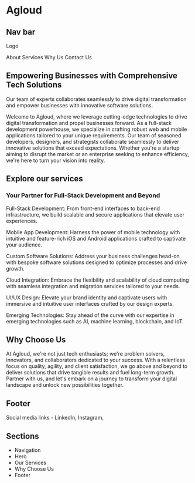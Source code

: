 # Agloud

## Nav bar

Logo

About
Services
Why Us
Contact Us

## Empowering Businesses with Comprehensive Tech Solutions

Our team of experts collaborates seamlessly to drive digital transformation and empower businesses with innovative software solutions.

Welcome to Agloud, where we leverage cutting-edge technologies to drive digital transformation and propel businesses forward. As a full-stack development powerhouse, we specialize in crafting robust web and mobile applications tailored to your unique requirements. Our team of seasoned developers, designers, and strategists collaborate seamlessly to deliver innovative solutions that exceed expectations. Whether you're a startup aiming to disrupt the market or an enterprise seeking to enhance efficiency, we're here to turn your vision into reality.

## Explore our services

### Your Partner for Full-Stack Development and Beyond

Full-Stack Development: From front-end interfaces to back-end infrastructure, we build scalable and secure applications that elevate user experiences.

Mobile App Development: Harness the power of mobile technology with intuitive and feature-rich iOS and Android applications crafted to captivate your audience.

Custom Software Solutions: Address your business challenges head-on with bespoke software solutions designed to optimize processes and drive growth.

Cloud Integration: Embrace the flexibility and scalability of cloud computing with seamless integration and migration services tailored to your needs.

UI/UX Design: Elevate your brand identity and captivate users with immersive and intuitive user interfaces crafted by our design experts.

Emerging Technologies: Stay ahead of the curve with our expertise in emerging technologies such as AI, machine learning, blockchain, and IoT.

## Why Choose Us

At Agloud, we're not just tech enthusiasts; we're problem solvers, innovators, and collaborators dedicated to your success. With a relentless focus on quality, agility, and client satisfaction, we go above and beyond to deliver solutions that drive tangible results and fuel long-term growth. Partner with us, and let's embark on a journey to transform your digital landscape and unlock new possibilities together.

## Footer

Social media links - LinkedIn, Instagram,

## Sections

- Navigation
- Hero
- Our Services
- Why Choose Us
- Footer
